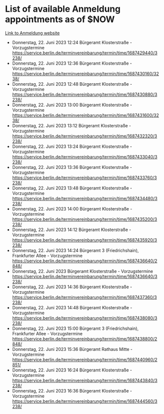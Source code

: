 # List of available Anmeldung appointments as of $NOW
[Link to Anmeldung website](https://service.berlin.de/terminvereinbarung/termin/tag.php?termin=1&anliegen[]=120686&dienstleisterlist=122210,122217,327316,122219,327312,122227,327314,122231,327346,122243,327348,122254,122252,329742,122260,329745,122262,329748,122271,327278,122273,327274,122277,327276,330436,122280,327294,122282,327290,122284,327292,122291,327270,122285,327266,122286,327264,122296,327268,150230,329760,122297,327286,122294,327284,122312,329763,122314,329775,122304,327330,122311,327334,122309,327332,317869,122281,327352,122279,329772,122283,122276,327324,122274,327326,122267,329766,122246,327318,122251,327320,122257,327322,122208,327298,122226,327300&herkunft=http%3A%2F%2Fservice.berlin.de%2Fdienstleistung%2F120686%2F)
- Donnerstag, 22. Juni 2023 12:24 Bürgeramt Klosterstraße - Vorzugstermine https://service.berlin.de/terminvereinbarung/termin/time/1687429440/3238/
- Donnerstag, 22. Juni 2023 12:36 Bürgeramt Klosterstraße - Vorzugstermine https://service.berlin.de/terminvereinbarung/termin/time/1687430160/3238/
- Donnerstag, 22. Juni 2023 12:48 Bürgeramt Klosterstraße - Vorzugstermine https://service.berlin.de/terminvereinbarung/termin/time/1687430880/3238/
- Donnerstag, 22. Juni 2023 13:00 Bürgeramt Klosterstraße - Vorzugstermine https://service.berlin.de/terminvereinbarung/termin/time/1687431600/3238/
- Donnerstag, 22. Juni 2023 13:12 Bürgeramt Klosterstraße - Vorzugstermine https://service.berlin.de/terminvereinbarung/termin/time/1687432320/3238/
- Donnerstag, 22. Juni 2023 13:24 Bürgeramt Klosterstraße - Vorzugstermine https://service.berlin.de/terminvereinbarung/termin/time/1687433040/3238/
- Donnerstag, 22. Juni 2023 13:36 Bürgeramt Klosterstraße - Vorzugstermine https://service.berlin.de/terminvereinbarung/termin/time/1687433760/3238/
- Donnerstag, 22. Juni 2023 13:48 Bürgeramt Klosterstraße - Vorzugstermine https://service.berlin.de/terminvereinbarung/termin/time/1687434480/3238/
- Donnerstag, 22. Juni 2023 14:00 Bürgeramt Klosterstraße - Vorzugstermine https://service.berlin.de/terminvereinbarung/termin/time/1687435200/3238/
- Donnerstag, 22. Juni 2023 14:12 Bürgeramt Klosterstraße - Vorzugstermine https://service.berlin.de/terminvereinbarung/termin/time/1687435920/3238/
- Donnerstag, 22. Juni 2023 14:24 Bürgeramt 3 (Friedrichshain), Frankfurter Allee - Vorzugstermine https://service.berlin.de/terminvereinbarung/termin/time/1687436640/2848/
- Donnerstag, 22. Juni 2023  Bürgeramt Klosterstraße - Vorzugstermine https://service.berlin.de/terminvereinbarung/termin/time/1687436640/3238/
- Donnerstag, 22. Juni 2023 14:36 Bürgeramt Klosterstraße - Vorzugstermine https://service.berlin.de/terminvereinbarung/termin/time/1687437360/3238/
- Donnerstag, 22. Juni 2023 14:48 Bürgeramt Klosterstraße - Vorzugstermine https://service.berlin.de/terminvereinbarung/termin/time/1687438080/3238/
- Donnerstag, 22. Juni 2023 15:00 Bürgeramt 3 (Friedrichshain), Frankfurter Allee - Vorzugstermine https://service.berlin.de/terminvereinbarung/termin/time/1687438800/2848/
- Donnerstag, 22. Juni 2023 15:36 Bürgeramt Rathaus Mitte - Vorzugstermine https://service.berlin.de/terminvereinbarung/termin/time/1687440960/2851/
- Donnerstag, 22. Juni 2023 16:24 Bürgeramt Klosterstraße - Vorzugstermine https://service.berlin.de/terminvereinbarung/termin/time/1687443840/3238/
- Donnerstag, 22. Juni 2023 16:36 Bürgeramt Klosterstraße - Vorzugstermine https://service.berlin.de/terminvereinbarung/termin/time/1687444560/3238/
